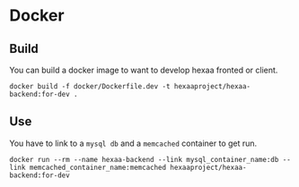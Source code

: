 Docker
======

Build
------

You can build a docker image to want to develop hexaa fronted or client.

`docker build -f docker/Dockerfile.dev -t hexaaproject/hexaa-backend:for-dev .`

Use
----

You have to link to a `mysql db` and a `memcached` container to get run.

`docker run --rm --name hexaa-backend --link mysql_container_name:db --link memcached_container_name:memcached hexaaproject/hexaa-backend:for-dev`